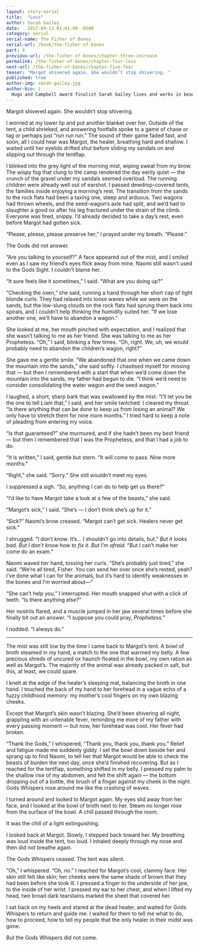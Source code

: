 ```yaml
---
layout: story-serial
title:  "Loss"
author: Sarah Gailey
date:   2017-09-13 01:01:00 -0500
category: serial
serial-name: The Fisher of Bones
serial-url: /book/the-fisher-of-bones
part: 4
previous-url: /the-fisher-of-bones/chapter-three-increase
permalink: /the-fisher-of-bones/chapter-four-loss
next-url: /the-fisher-of-bones/chapter-five-fear
teaser: "Margot shivered again. She wouldn’t stop shivering. "
published: true
author-img: sarah-gailey.jpg
author-bio: |
  Hugo and Campbell award finalist Sarah Gailey lives and works in beautiful Oakland, California. Her nonfiction has been published by _Mashable_ and the _Boston Globe_, and her fiction has been published internationally. She is a regular contributor for _Tor.com_ and _Barnes & Noble_. You can find links to her work at [www.sarahgailey.com](http://www.sarahgailey.com). She tweets [@gaileyfrey](http://twitter.com/gaileyfrey).
---
```


Margot shivered again. She wouldn’t stop shivering.

I worried at my lower lip and put another blanket over her. Outside of the tent, a child shrieked, and answering footfalls spoke to a game of chase or tag or perhaps just “run run run.” The sound of their game faded fast, and soon, all I could hear was Margot, the healer, breathing hard and shallow. I waited until her eyelids drifted shut before sliding my sandals on and slipping out through the tentflap.

I blinked into the grey light of the morning mist, wiping sweat from my brow. The wispy fog that clung to the camp rendered the day eerily quiet — the crunch of the gravel under my sandals seemed overloud. The running children were already well out of earshot. I passed dewdrop-covered tents, the families inside enjoying a morning’s rest. The transition from the sands to the rock flats had been a taxing one, steep and arduous. Two wagons had thrown wheels, and the seed-wagon’s axle had split, and we’d had to slaughter a good ox after his leg fractured under the strain of the climb. Everyone was tired, snippy. I’d already decided to take a day’s rest, even before Margot had gotten sick.

“Please, please, please preserve her,” I prayed under my breath. “Please.”

The Gods did not answer.

“Are you talking to yourself?” A face appeared out of the mist, and I smiled even as I saw my friend’s eyes flick away from mine. Naomi still wasn’t used to the Gods Sight. I couldn’t blame her.

“It sure feels like it sometimes,” I said. “What are you doing up?”

“Checking the oxen,” she said, running a hand through her short cap of tight blonde curls. They had relaxed into loose waves while we were on the sands, but the low-slung clouds on the rock flats had sprung them back into spirals, and I couldn’t help thinking the humidity suited her. “If we lose another one, we’ll have to abandon a wagon.”

She looked at me, her mouth pinched with expectation, and I realized that she wasn’t talking to me as her friend. She was talking to me as her Prophetess. “Oh,” I said, blinking a few times. “Oh, right. We, uh, we would probably need to abandon the children’s wagon, right?”

She gave me a gentle smile. “We abandoned that one when we came down the mountain into the sands,” she said softly. I chastised myself for missing that — but then I remembered with a start that when we’d come down the mountain into the sands, my father had begun to die. “I think we’d need to consider consolidating the water wagon and the seed wagon.”

I laughed, a short, sharp bark that was swallowed by the mist. “I’ll let you be the one to tell Liam that,” I said, and her smile twitched. I cleared my throat. “Is there anything that can be done to keep us from losing an animal? We only have to stretch them for nine more months.” I tried hard to keep a note of pleading from entering my voice.

“Is that guaranteed?” she murmured, and if she hadn’t been my best friend — but then I remembered that I was the Prophetess, and that I had a job to do.

“It is written,” I said, gentle but stern. “It will come to pass. Nine more months.”

“Right,” she said. “Sorry.” She still wouldn’t meet my eyes.

I suppressed a sigh. “So, anything I can do to help get us there?”

“I’d like to have Margot take a look at a few of the beasts,” she said.

“Margot’s sick,” I said. “She’s — I don’t think she’s up for it.”

“Sick?” Naomi’s brow creased. “Margot can’t get sick. Healers never get sick.”

I shrugged. “I don’t know. It’s… I shouldn’t go into details, but.” *But it looks bad. But I don’t know how to fix it. But I’m afraid.* “But I can’t make her come do an exam.”

 Naomi waved her hand, tossing her curls. “She’s probably just tired,” she said. “We’re all tired, Fisher. You can send her over once she’s rested, yeah? I’ve done what I can for the animals, but it’s hard to identify weaknesses in the bones and I’m worried about—”

“She can’t help you,” I interrupted. Her mouth snapped shut with a click of teeth. “Is there anything else?”

Her nostrils flared, and a muscle jumped in her jaw several times before she finally bit out an answer. “I suppose you could pray, *Prophetess.*”

I nodded. “I always do.”

----

The mist was still low by the time I came back to Margot’s tent. A bowl of broth steamed in my hand, a match to the one that warmed my belly. A few precious shreds of uncured ox haunch floated in the bowl, my own ration as well as Margot’s. The majority of the animal was already packed in salt, but this, at least, we could spare.

I knelt at the edge of the healer’s sleeping mat, balancing the broth in one hand. I touched the back of my hand to her forehead in a vague echo of a fuzzy childhood memory: my mother’s cool fingers on my own blazing cheeks.

Except that Margot’s skin wasn’t blazing. She’d been shivering all night, grappling with an untenable fever, reminding me more of my father with every passing moment — but now, her forehead was cool. Her fever had broken.

“Thank the Gods,” I whispered, “Thank you, thank you, thank you.” Relief and fatigue made me suddenly giddy. I set the bowl down beside her and sprang up to find Naomi, to tell her that Margot would be able to check the beasts of burden the next day, once she’d finished recovering. But as I reached for the tentflap, something shifted in my belly. I pressed my palm to the shallow rise of my abdomen, and felt the shift again — the bottom dropping out of a bottle, the brush of a finger against my cheek in the night. Gods Whispers rose around me like the crashing of waves.

I turned around and looked to Margot again. My eyes slid away from her face, and I looked at the bowl of broth next to her. Steam no longer rose from the surface of the bowl. A chill passed through the room.

It was the chill of a light extinguishing.

I looked back at Margot. Slowly, I stepped back toward her. My breathing was loud inside the tent, too loud. I inhaled deeply through my nose and then did not breathe again.

The Gods Whispers ceased. The tent was silent.

“Oh,” I whispered. “Oh, no.” I reached for Margot’s cool, clammy face. Her skin still felt like skin; her cheeks were the same shade of brown that they had been before she took ill. I pressed a finger to the underside of her jaw, to the inside of her wrist. I pressed my ear to her chest, and when I lifted my head, two broad dark tearstains marked the sheet that covered her.

I sat back on my heels and stared at the dead healer, and waited for Gods Whispers to return and guide me. I waited for them to tell me what to do, how to proceed, how to tell my people that the only healer in their midst was gone.

But the Gods Whispers did not come.
